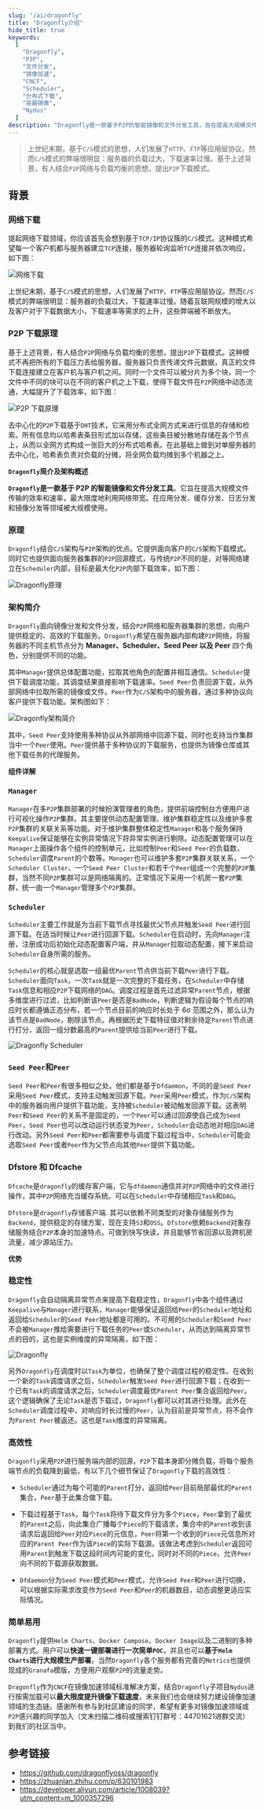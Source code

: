 ```yaml
---
slug: "/ai/dragonfly"
title: "Dragonfly介绍"
hide_title: true
keywords:
  [
    "Dragonfly",
    "P2P",
    "文件分发",
    "镜像加速",
    "CNCF",
    "Scheduler",
    "分布式下载",
    "容器镜像",
    "Nydus"
  ]
description: "Dragonfly是一款基于P2P的智能镜像和文件分发工具，旨在提高大规模文件传输的效率和速率，最大限度地利用网络带宽。本文介绍了Dragonfly的架构、工作原理及其在应用分发、缓存分发、日志分发和镜像分发等领域的应用。"
---
```




> 上世纪末期，基于`C/S`模式的思想，人们发展了`HTTP`、`FTP`等应用层协议。然而`C/S`模式的弊端很明显：服务器的负载过大，下载速率过慢。基于上述背景，有人结合`P2P`网络与负载均衡的思想，提出`P2P`下载模式。


**背景**
------

### **网络下载**

提起网络下载领域，你应该首先会想到基于`TCP/IP`协议簇的`C/S`模式。这种模式希望每一个客户机都与服务器建立`TCP`连接，服务器轮询监听`TCP`连接并依次响应，如下图：  

 ![网络下载](./assets/5d3b12856d43463fb737de3b88ee5b89.png)
 
 上世纪末期，基于`C/S`模式的思想，人们发展了`HTTP`、`FTP`等应用层协议。然而`C/S`模式的弊端很明显：服务器的负载过大，下载速率过慢。随着互联网规模的增大以及客户对于下载数据大小，下载速率等需求的上升，这些弊端被不断放大。

### **P2P 下载原理**

基于上述背景，有人结合`P2P`网络与负载均衡的思想，提出`P2P`下载模式。这种模式不再把所有的下载压力丢给服务器，服务器只负责传递文件元数据，真正的文件下载连接建立在客户机与客户机之间。同时一个文件可以被分片为多个块，同一个文件中不同的块可以在不同的客户机之上下载，使得下载文件在`P2P`网络中动态流通，大幅提升了下载效率，如下图：  

 ![P2P 下载原理](./assets/fb7c62d1b67049e289acc0fed05e17f5.png)
 
 去中心化的`P2P`下载基于`DHT`技术，它采用分布式全网方式来进行信息的存储和检索。所有信息均以哈希表条目形式加以存储，这些条目被分散地存储在各个节点上，从而以全网方式构成一张巨大的分布式哈希表。在此基础上做到对单服务器的去中心化，哈希表负责对负载的分摊，将全网负载均摊到多个机器之上。

  

**`Dragonfly`简介及架构概述**

**`Dragonfly`是一款基于 P2P 的智能镜像和文件分发工具**。它旨在提高大规模文件传输的效率和速率，最大限度地利用网络带宽。在应用分发、缓存分发、日志分发和镜像分发等领域被大规模使用。

### **原理**

`Dragonfly`结合`C/S`架构与`P2P`架构的优点。它提供面向客户的`C/S`架构下载模式。同时它也提供面向服务器集群的`P2P`回源模式，与传统`P2P`不同的是，对等网络建立在`Scheduler`内部，目标是最大化`P2P`内部下载效率，如下图：  

![Dragonfly原理](./assets/fae57f4226fd405f806b67d3aa83c30e.png)

### **架构简介**

`Dragonfly`面向镜像分发和文件分发，结合`P2P`网络和服务器集群的思想，向用户提供稳定的、高效的下载服务。`Dragonfly`希望在服务器内部构建`P2P`网络，将服务器的不同主机节点分为 **Manager、Scheduler、Seed Peer 以及 Peer** 四个角色，分别提供不同的功能。

  

其中`Manager`提供总体配置功能，拉取其他角色的配置并相互通信。`Scheduler`提供下载调度功能，其调度结果直接影响下载速率。`Seed Peer`负责回源下载，从外部网络中拉取所需的镜像或文件。`Peer`作为`C/S`架构中的服务器，通过多种协议向客户提供下载功能。架构图如下：

 ![Dragonfly架构简介](./assets/b9b9fd0d98f3445f9b09e95014dc996e.png)
 
 其中，`Seed Peer`支持使用多种协议从外部网络中回源下载，同时也支持当作集群当中一个`Peer`使用。`Peer`提供基于多种协议的下载服务，也提供为镜像仓库或其他下载任务的代理服务。

**组件详解**

### **`Manager`**

`Manager`在多`P2P`集群部署的时候扮演管理者的角色，提供前端控制台方便用户进行可视化操作`P2P`集群。其主要提供动态配置管理、维护集群稳定性以及维护多套`P2P`集群的关联关系等功能。对于维护集群整体稳定性`Manager`和各个服务保持`Keepalive`保证能够在实例异常情况下将异常实例进行剔除。动态配置管理可以在`Manager`上面操作各个组件的控制单元，比如控制`Peer`和`Seed Peer`的负载数，`Scheduler`调度`Parent`的个数等。`Manager`也可以维护多套`P2P`集群关联关系，一个`Scheduler Cluster`、一个`Seed Peer Cluster`和若干个`Peer`组成一个完整的`P2P`集群，当然不同`P2P`集群可以是网络隔离的。正常情况下采用一个机房一套`P2P`集群，统一由一个`Manager`管理多个`P2P`集群。

### **`Scheduler`**

`Scheduler`主要工作就是为当前下载节点寻找最优父节点并触发`Seed Peer`进行回源下载。在适当时候让`Peer`进行回源下载。`Scheduler`在启动时，先向`Manager`注册，注册成功后初始化动态配置客户端，并从`Manager`拉取动态配置，接下来启动`Scheduler`自身所需的服务。  

`Scheduler`的核心就是选取一组最优`Parent`节点供当前下载`Peer`进行下载。`Scheduler`面向`Task`，一次`Task`就是一次完整的下载任务，在`Scheduler`中存储`Task`信息和相应`P2P`下载网络的`DAG`。调度过程是首先过滤异常`Parent`节点，根据多维度进行过滤，比如判断该`Peer`是否是`BadNode`，判断逻辑为假设每个节点的响应时长都遵循正态分布，若一个节点目前的响应时长处于 6σ 范围之外，那么认为该节点是`BadNode`，剔除该节点。再根据历史下载特征值对剩余待定`Parent`节点进行打分，返回一组分数最高的`Parent`提供给当前`Peer`进行下载。  

![Dragonfly Scheduler](./assets/3a82facd49334978a776f90b5728e015.png)

### **`Seed Peer`和`Peer`**

`Seed Peer`和`Peer`有很多相似之处。他们都是基于`Dfdaemon`，不同的是`Seed Peer`采用`Seed Peer`模式，支持主动触发回源下载。`Peer`采用`Peer`模式，作为`C/S`架构中的服务器向用户提供下载功能，支持被`Scheduler`被动触发回源下载。这表明`Peer`和`Seed Peer`的关系不是固定的，一个`Peer`可以通过回源使自己成为`Seed Peer`，`Seed Peer`也可以改动运行状态变为`Peer`，`Scheduler`会动态地对相应`DAG`进行改动。另外`Seed Peer`和`Peer`都需要参与调度下载过程当中，`Scheduler`可能会选取`Seed Peer`或者`Peer`作为父节点向其他`Peer`提供下载功能。

### **Dfstore 和 Dfcache**

`Dfcache`是`dragonfly`的缓存客户端，它与`dfdaemon`通信并对`P2P`网络中的文件进行操作，其中`P2P`网络充当缓存系统。可以在`Scheduler`中存储相应`Task`和`DAG`。  

`Dfstore`是`dragonfly`存储客户端. 其可以依赖不同类型的对象存储服务作为`Backend`，提供稳定的存储方案，现在支持`S3`和`OSS`。`Dfstore`依赖`Backend`对象存储服务结合`P2P`本身的加速特点。可做到快写快读，并且能够节省回源以及跨机房流量，减少源站压力。

**优势**

### **稳定性**

`Dragonfly`会自动隔离异常节点来提高下载稳定性，`Dragonfly`中各个组件通过`Keepalive`与`Manager`进行联系，`Manager`能够保证返回给`Peer`的`Scheduler`地址和返回给`Scheduler`的`Seed Peer`地址都是可用的。不可用的`Scheduler`和`Seed Peer`不会被`Manager`推给需要进行下载任务的`Peer`或`Scheduler`，从而达到隔离异常节点的目的，这也是实例维度的异常隔离，如下图：  

 ![Dragonfly](./assets/493a056a5806443db47f4a37b3b1adab.png)
 
 另外`Dragonfly`在调度时以`Task`为单位，也确保了整个调度过程的稳定性。在收到一个新的`Task`调度请求之后，`Scheduler`触发`Seed Peer`进行回源下载；在收到一个已有`Task`的调度请求之后，`Scheduler`调度最优`Parent Peer`集合返回给`Peer`。这个逻辑确保了无论`Task`是否下载过，`Dragonfly`都可以对其进行处理。此外在`Scheduler`调度过程中，对响应时长过慢的`Peer`，认为目前是异常节点，将不会作为`Parent Peer`被返还。这也是`Task`维度的异常隔离。

### **高效性**

`Dragonfly`采用`P2P`进行服务端内部的回源，`P2P`下载本身即分摊负载，将每个服务端节点的负载降到最低，有以下几个细节保证了`Dragonfly`下载的高效性：

* `Scheduler`通过为每个可能的`Parent`打分，返回给`Peer`目前局部最优的`Parent`集合，`Peer`基于此集合做下载。  
    
*   下载过程基于`Task`，每个`Task`将待下载文件分为多个`Piece`，`Peer`拿到了最优的`Parent`之后，向此集合广播每个`Piece`的下载请求，集合中的`Parent`收到该请求后返回给`Peer`对应`Piece`的元信息，`Peer`将第一个收到的`Piece`元信息所对应的`Parent Peer`作为该`Piece`的实际下载源。该做法考虑到`Scheduler`返回可用`Parent`到触发下载这段时间内可能的变化，同时对不同的`Piece`，允许`Peer`向不同的下载源获取数据。
* `Dfdaemon`分为`Seed Peer`模式和`Peer`模式，允许`Seed Peer`和`Peer`进行切换，可以根据实际需求改变作为`Seed Peer`和`Peer`的机器数目，动态调整更适应实际情况。

### **简单易用**

`Dragonfly`提供`Helm Charts`、`Docker Compose`、`Docker Image`以及二进制的多种部署方式。用户可以**快速一键部署进行一次简单`POC`**，并且也可以**基于`Helm Charts`进行大规模生产部署**。当然`Dragonfly`各个服务都有完善的`Metrics`也提供现成的`Granafa`模版，方便用户观察`P2P`的流量走势。

  

`Dragonfly`作为`CNCF`在镜像加速领域标准解决方案，结合`Dragonfly`子项目`Nydus`进行按需加载可以**最大限度提升镜像下载速度**，未来我们也会继续努力建设镜像加速领域的生态链。感谢所有参与到社区建设的同学，希望有更多对镜像加速领域或`P2P`感兴趣的同学加入（文末扫描二维码或搜索钉钉群号：44701621进群交流）到我们的社区当中。

  
## 参考链接

- https://github.com/dragonflyoss/dragonfly
- https://zhuanlan.zhihu.com/p/630101983
- https://developer.aliyun.com/article/1008039?utm_content=m_1000357296
